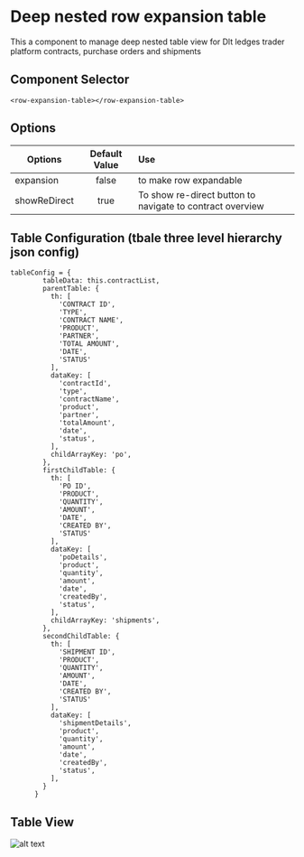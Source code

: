 # Deep nested row expansion table

This a component to manage deep nested table view for Dlt ledges trader platform contracts, purchase orders and shipments

## Component Selector
```
<row-expansion-table></row-expansion-table>
```

## Options

| Options        | Default Value | Use  |
| -------------  |:-------------:| :-----|
| expansion      | false        | to make row expandable |
| showReDirect   | true         |   To show re-direct button to navigate to contract overview |

## Table Configuration (tbale three level hierarchy json config)

```
tableConfig = {
        tableData: this.contractList,
        parentTable: {
          th: [
            'CONTRACT ID',
            'TYPE',
            'CONTRACT NAME',
            'PRODUCT',
            'PARTNER',
            'TOTAL AMOUNT',
            'DATE',
            'STATUS'
          ],
          dataKey: [
            'contractId',
            'type',
            'contractName',
            'product',
            'partner',
            'totalAmount',
            'date',
            'status',
          ],
          childArrayKey: 'po',
        },
        firstChildTable: {
          th: [
            'PO ID',
            'PRODUCT',
            'QUANTITY',
            'AMOUNT',
            'DATE',
            'CREATED BY',
            'STATUS'
          ],
          dataKey: [
            'poDetails',
            'product',
            'quantity',
            'amount',
            'date',
            'createdBy',
            'status',
          ],
          childArrayKey: 'shipments',
        },
        secondChildTable: {
          th: [
            'SHIPMENT ID',
            'PRODUCT',
            'QUANTITY',
            'AMOUNT',
            'DATE',
            'CREATED BY',
            'STATUS'
          ],
          dataKey: [
            'shipmentDetails',
            'product',
            'quantity',
            'amount',
            'date',
            'createdBy',
            'status',
          ],
        }
      }
```

## Table View

![alt text](https://drive.google.com/file/d/1APb9xdXb-Ejh7NqjI-ypY7_eLFK7T7Dx/view?usp=sharing)


